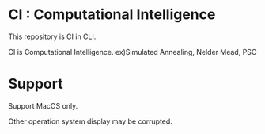 # CI : Computational Intelligence

This repository is CI in CLI.

CI is Computational Intelligence. ex)Simulated Annealing, Nelder Mead, PSO

# Support

Support MacOS only.

Other operation system display may be corrupted.
